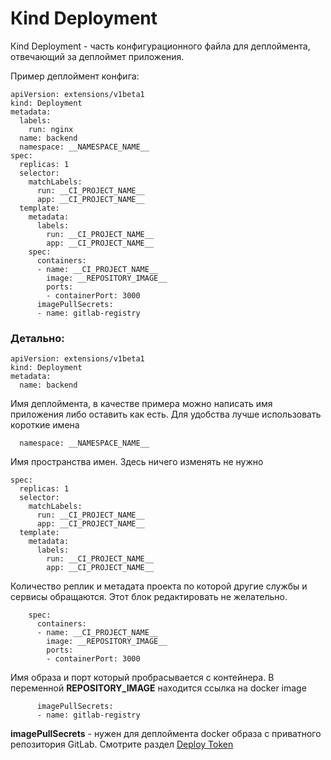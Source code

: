 # Кind Deployment

Кind Deployment - часть конфигурационного файла для деплоймента, отвечающий за деплоймет приложения.

Пример деплоймент конфига:
```
apiVersion: extensions/v1beta1
kind: Deployment
metadata:
  labels:
    run: nginx
  name: backend
  namespace: __NAMESPACE_NAME__
spec:
  replicas: 1
  selector:
    matchLabels:
      run: __CI_PROJECT_NAME__
      app: __CI_PROJECT_NAME__
  template:
    metadata:
      labels:
        run: __CI_PROJECT_NAME__
        app: __CI_PROJECT_NAME__
    spec:
      containers:
      - name: __CI_PROJECT_NAME__
        image: __REPOSITORY_IMAGE__
        ports:
        - containerPort: 3000
      imagePullSecrets:
      - name: gitlab-registry
```
### Детально:

```
apiVersion: extensions/v1beta1
kind: Deployment
metadata:
  name: backend
```
Имя деплоймента, в качестве примера можно написать имя приложения либо оставить как есть. Для удобства лучше использовать короткие имена

```
  namespace: __NAMESPACE_NAME__
```
Имя пространства имен. Здесь ничего изменять не нужно

```
spec:
  replicas: 1
  selector:
    matchLabels:
      run: __CI_PROJECT_NAME__
      app: __CI_PROJECT_NAME__
  template:
    metadata:
      labels:
        run: __CI_PROJECT_NAME__
        app: __CI_PROJECT_NAME__
```
Количество реплик и метадата проекта по которой другие службы и сервисы обращаются. Этот блок редактировать не желательно.

```
    spec:
      containers:
      - name: __CI_PROJECT_NAME__
        image: __REPOSITORY_IMAGE__
        ports:
        - containerPort: 3000
```
Имя образа и порт который пробрасывается с контейнера. В переменной **__REPOSITORY_IMAGE__** находится ссылка на docker image

```
      imagePullSecrets:
      - name: gitlab-registry
```
**imagePullSecrets** - нужен для деплоймента docker образа с приватного репозитория GitLab. Смотрите раздел [Deploy Token](manual/PULL_SECRET.MD)

